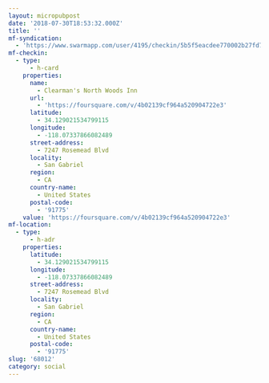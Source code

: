```yaml
---
layout: micropubpost
date: '2018-07-30T18:53:32.000Z'
title: ''
mf-syndication:
  - 'https://www.swarmapp.com/user/4195/checkin/5b5f5eacdee770002b27fd77'
mf-checkin:
  - type:
      - h-card
    properties:
      name:
        - Clearman's North Woods Inn
      url:
        - 'https://foursquare.com/v/4b02139cf964a520904722e3'
      latitude:
        - 34.129021534799115
      longitude:
        - -118.07337866082489
      street-address:
        - 7247 Rosemead Blvd
      locality:
        - San Gabriel
      region:
        - CA
      country-name:
        - United States
      postal-code:
        - '91775'
    value: 'https://foursquare.com/v/4b02139cf964a520904722e3'
mf-location:
  - type:
      - h-adr
    properties:
      latitude:
        - 34.129021534799115
      longitude:
        - -118.07337866082489
      street-address:
        - 7247 Rosemead Blvd
      locality:
        - San Gabriel
      region:
        - CA
      country-name:
        - United States
      postal-code:
        - '91775'
slug: '68012'
category: social
---
```

